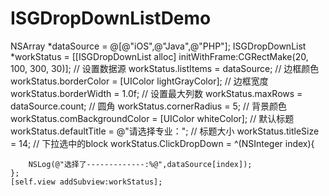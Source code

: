 # ISGDropDownListDemo
NSArray *dataSource = @[@"iOS",@"Java",@"PHP"];
    ISGDropDownList *workStatus = [[ISGDropDownList alloc] initWithFrame:CGRectMake(20, 100, 300, 30)];
    // 设置数据源
    workStatus.listItems = dataSource;
    // 边框颜色
    workStatus.borderColor = [UIColor lightGrayColor];
    // 边框宽度
    workStatus.borderWidth = 1.0f;
    // 设置最大列数
    workStatus.maxRows = dataSource.count;
    // 圆角
    workStatus.cornerRadius = 5;
    // 背景颜色
    workStatus.comBackgroundColor = [UIColor whiteColor];
    // 默认标题
    workStatus.defaultTitle = @"请选择专业：";
    // 标题大小
    workStatus.titleSize = 14;
    // 下拉选中的block
    workStatus.ClickDropDown = ^(NSInteger index){
        
        
        NSLog(@"选择了-------------:%@",dataSource[index]);
    };
    [self.view addSubview:workStatus];
